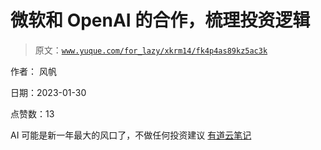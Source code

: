 # 微软和 OpenAI 的合作，梳理投资逻辑

> 原文：[`www.yuque.com/for_lazy/xkrm14/fk4p4as89kz5ac3k`](https://www.yuque.com/for_lazy/xkrm14/fk4p4as89kz5ac3k)



作者： 风帆 

日期：2023-01-30 

点赞数：13 

AI 可能是新一年最大的风口了，不做任何投资建议 [有道云笔记](https://note.youdao.com/s/AEX4cCZ4) 

